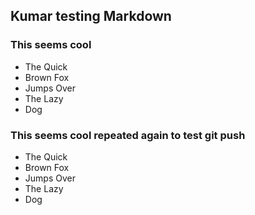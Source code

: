 ## Kumar testing Markdown
### This seems cool

* The Quick
* Brown Fox
* Jumps Over
* The Lazy
* Dog


### This seems cool repeated again to test git push

* The Quick
* Brown Fox
* Jumps Over
* The Lazy
* Dog

